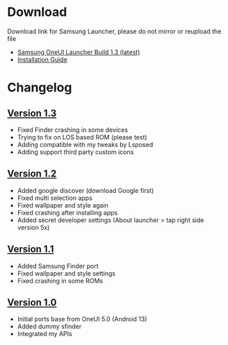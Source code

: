 # Download
Download link for Samsung Launcher, please do not mirror or reupload the file
- [Samsung OneUI Launcher Build 1.3 (latest)](https://www.pling.com/p/1955634/)
- [Installation Guide](https://github.com/AyraHikari/SamsungLauncherPort/blob/main/readme.md#installation-guide)

# Changelog

## [Version 1.3](https://www.pling.com/p/1955634/)
- Fixed Finder crashing in some devices
- Trying to fix on LOS based ROM (please test)
- Adding compatible with my tweaks by Lsposed
- Adding support third party custom icons

## [Version 1.2](https://www.pling.com/p/1955634/)
- Added google discover (download Google first)
- Fixed multi selection apps
- Fixed wallpaper and style again
- Fixed crashing after installing apps
- Added secret developer settings (About launcher > tap right side version 5x)

## [Version 1.1](https://www.pling.com/p/1955634/)
- Added Samsung Finder port
- Fixed wallpaper and style settings
- Fixed crashing in some ROMs

## [Version 1.0](https://www.pling.com/p/1955634/)
- Initial ports base from OneUI 5.0 (Android 13)
- Added dummy sfinder
- Integrated my APIs
